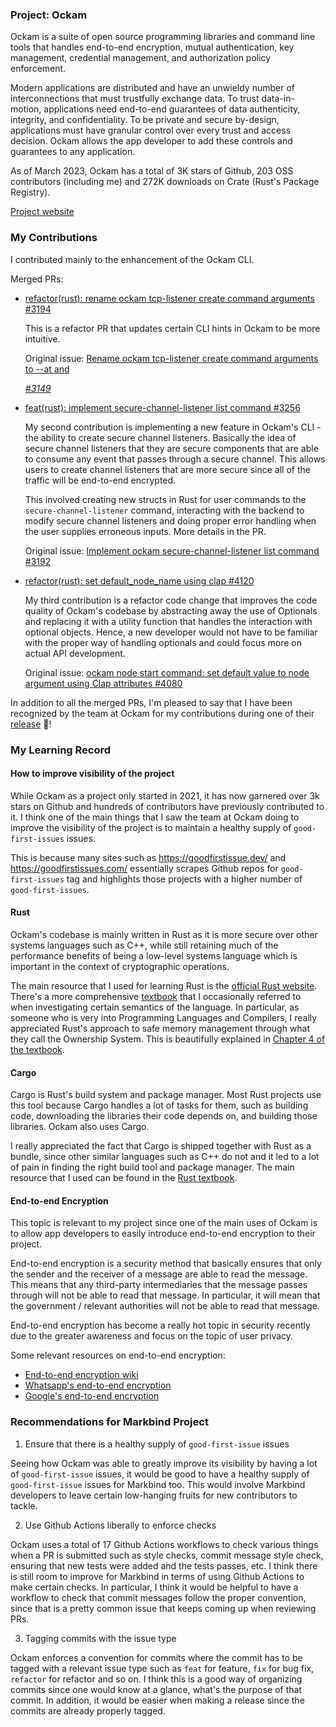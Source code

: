 ### Project: Ockam

Ockam is a suite of open source programming libraries and command line tools that handles end-to-end encryption, mutual authentication, key management, credential management, and authorization policy enforcement.

Modern applications are distributed and have an unwieldy number of interconnections that must trustfully exchange data. To trust data-in-motion, applications need end-to-end guarantees of data authenticity, integrity, and confidentiality. To be private and secure by-design, applications must have granular control over every trust and access decision. Ockam allows the app developer to add these controls and guarantees to any application.

As of March 2023, Ockam has a total of 3K stars of Github, 203 OSS contributors (including me) and 272K downloads on Crate (Rust's Package Registry).

[Project website](https://github.com/build-trust/ockam)

### My Contributions

I contributed mainly to the enhancement of the Ockam CLI.

Merged PRs:

- [refactor(rust): rename ockam tcp-listener create command arguments #3194](https://github.com/build-trust/ockam/pull/3194)

  This is a refactor PR that updates certain CLI hints in Ockam to be more intuitive.

  Original issue: [Rename ockam tcp-listener create command arguments to --at <NODE> and <ADDRESS> #3149](https://github.com/build-trust/ockam/issues/3149)

- [feat(rust): implement secure-channel-listener list command #3256](https://github.com/build-trust/ockam/pull/3256)

  My second contribution is implementing a new feature in Ockam's CLI - the ability to create secure channel listeners. Basically the idea of secure channel listeners that they are secure components that are able to consume any event that passes through a secure channel. This allows users to create channel listeners that are more secure since all of the traffic will be end-to-end encrypted.

  This involved creating new structs in Rust for user commands to the `secure-channel-listener` command, interacting with the backend to modify secure channel listeners and doing proper error handling when the user supplies erroneous inputs. More details in the PR.

  Original issue: [Implement ockam secure-channel-listener list command #3192](https://github.com/build-trust/ockam/issues/3192)

- [refactor(rust): set default_node_name using clap #4120](https://github.com/build-trust/ockam/pull/4120)

  My third contribution is a refactor code change that improves the code quality of Ockam's codebase by abstracting away the use of Optionals and replacing it with a utility function that handles the interaction with optional objects. Hence, a new developer would not have to be familiar with the proper way of handling optionals and could focus more on actual API development.

  Original issue: [ockam node start command: set default value to node argument using Clap attributes #4080](https://github.com/build-trust/ockam/issues/4080)

In addition to all the merged PRs, I'm pleased to say that I have been recognized by the team at Ockam for my contributions during one of their [release](https://github.com/build-trust/ockam/discussions/3381) :tada:!

### My Learning Record


#### How to improve visibility of the project

While Ockam as a project only started in 2021, it has now garnered over 3k stars on Github and hundreds of contributors have previously contributed to it. I think one of the main things that I saw the team at Ockam doing to improve the visibility of the project is to maintain a healthy supply of `good-first-issues` issues.

This is because many sites such as https://goodfirstissue.dev/ and https://goodfirstissues.com/ essentially scrapes Github repos for `good-first-issues` tag and highlights those projects with a higher number of `good-first-issues`.


#### Rust

Ockam's codebase is mainly written in Rust as it is more secure over other systems languages such as C++, while still retaining much of the performance benefits of being a low-level systems language which is important in the context of cryptographic operations.

The main resource that I used for learning Rust is the [official Rust website](https://www.rust-lang.org/learn/get-started). There's a more comprehensive [textbook](https://doc.rust-lang.org/book/) that I occasionally referred to when investigating certain semantics of the language. In particular, as someone who is very into Programming Languages and Compilers, I really appreciated Rust's approach to safe memory management through what they call the Ownership System. This is beautifully explained in [Chapter 4 of the textbook](https://doc.rust-lang.org/book/ch04-01-what-is-ownership.html).

#### Cargo

Cargo is Rust's build system and package manager. Most Rust projects use this tool because Cargo handles a lot of tasks for them, such as building code, downloading the libraries their code depends on, and building those libraries. Ockam also uses Cargo.

I really appreciated the fact that Cargo is shipped together with Rust as a bundle, since other similar languages such as C++ do not and it led to a lot of pain in finding the right build tool and package manager. The main resource that I used can be found in the [Rust textbook](https://doc.rust-lang.org/book/ch01-03-hello-cargo.html).

#### End-to-end Encryption

This topic is relevant to my project since one of the main uses of Ockam is to allow app developers to easily introduce end-to-end encryption to their project.

End-to-end encryption is a security method that basically ensures that only the sender and the receiver of a message are able to read the message. This means that any third-party intermediaries that the message passes through will not be able to read that message. In particular, it will mean that the government / relevant authorities will not be able to read that message.

End-to-end encryption has become a really hot topic in security recently due to the greater awareness and focus on the topic of user privacy.

Some relevant resources on end-to-end encryption:

- [End-to-end encryption wiki](https://en.wikipedia.org/wiki/End-to-end_encryption)
- [Whatsapp's end-to-end encryption](https://faq.whatsapp.com/820124435853543)
- [Google's end-to-end encryption](https://support.google.com/messages/answer/10262381?hl=en)


### Recommendations for Markbind Project

1. Ensure that there is a healthy supply of `good-first-issue` issues

Seeing how Ockam was able to greatly improve its visibility by having a lot of `good-first-issue` issues, it would be good to have a healthy supply of `good-first-issue` issues for Markbind too. This would involve Markbind developers to leave certain low-hanging fruits for new contributors to tackle.

2. Use Github Actions liberally to enforce checks

Ockam uses a total of 17 Github Actions workflows to check various things when a PR is submitted such as style checks, commit message style check, ensuring that new tests were added and the tests passes, etc. I think there is still room to improve for Markbind in terms of using Github Actions to make certain checks. In particular, I think it would be helpful to have a workflow to check that commit messages follow the proper convention, since that is a pretty common issue that keeps coming up when reviewing PRs.

3. Tagging commits with the issue type

Ockam enforces a convention for commits where the commit has to be tagged with a relevant issue type such as `feat` for feature, `fix` for bug fix, `refactor` for refactor and so on. I think this is a good way of organizing commits since one would know at a glance, what's the purpose of that commit. In addition, it would be easier when making a release since the commits are already properly tagged.
